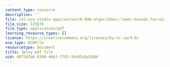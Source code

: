 ```yaml
---
content_type: resource
description: ''
file: /ol-ocw-studio-app/courses/6-890-algorithmic-lower-bounds-fun-with-hardness-proofs-fall-2014/4972dfb6839046b37f8319c65cbd1b84_x-Ik9YAFAPo.pdf
file_size: 125876
file_type: application/pdf
learning_resource_types: []
license: https://creativecommons.org/licenses/by-nc-sa/4.0/
ocw_type: OCWFile
resourcetype: Document
title: 3play pdf file
uid: 4972dfb6-8390-46b3-7f83-19c65cbd1b84
---
```

